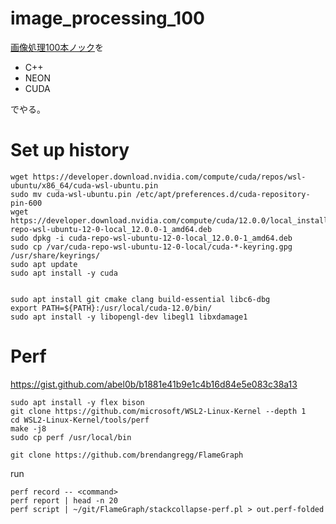 # image_processing_100

[画像処理100本ノック](https://github.com/yoyoyo-yo/Gasyori100knock)を
- C++
- NEON
- CUDA

でやる。

# Set up history
```shell-session
wget https://developer.download.nvidia.com/compute/cuda/repos/wsl-ubuntu/x86_64/cuda-wsl-ubuntu.pin
sudo mv cuda-wsl-ubuntu.pin /etc/apt/preferences.d/cuda-repository-pin-600
wget https://developer.download.nvidia.com/compute/cuda/12.0.0/local_installers/cuda-repo-wsl-ubuntu-12-0-local_12.0.0-1_amd64.deb
sudo dpkg -i cuda-repo-wsl-ubuntu-12-0-local_12.0.0-1_amd64.deb
sudo cp /var/cuda-repo-wsl-ubuntu-12-0-local/cuda-*-keyring.gpg /usr/share/keyrings/
sudo apt update
sudo apt install -y cuda


sudo apt install git cmake clang build-essential libc6-dbg
export PATH=${PATH}:/usr/local/cuda-12.0/bin/
sudo apt install -y libopengl-dev libegl1 libxdamage1
```

# Perf
https://gist.github.com/abel0b/b1881e41b9e1c4b16d84e5e083c38a13
```shell-session
sudo apt install -y flex bison
git clone https://github.com/microsoft/WSL2-Linux-Kernel --depth 1
cd WSL2-Linux-Kernel/tools/perf
make -j8
sudo cp perf /usr/local/bin

git clone https://github.com/brendangregg/FlameGraph
```

run
```
perf record -- <command>
perf report | head -n 20
perf script | ~/git/FlameGraph/stackcollapse-perf.pl > out.perf-folded
```
